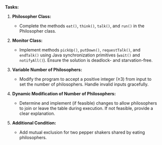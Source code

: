 **Tasks:**
1. **Philosopher Class:**
   - Complete the methods `eat()`, `think()`, `talk()`, and `run()` in the Philosopher class.

2. **Monitor Class:**
   - Implement methods `pickUp()`, `putDown()`, `requestTalk()`, and `endTalk()` using Java synchronization primitives (`wait()` and `notifyAll()`). Ensure the solution is deadlock- and starvation-free.

3. **Variable Number of Philosophers:**
   - Modify the program to accept a positive integer (≥3) from input to set the number of philosophers. Handle invalid inputs gracefully.

4. **Dynamic Modification of Number of Philosophers:**
   - Determine and implement (if feasible) changes to allow philosophers to join or leave the table during execution. If not feasible, provide a clear explanation.

5. **Additional Condition:**
   - Add mutual exclusion for two pepper shakers shared by eating philosophers.

